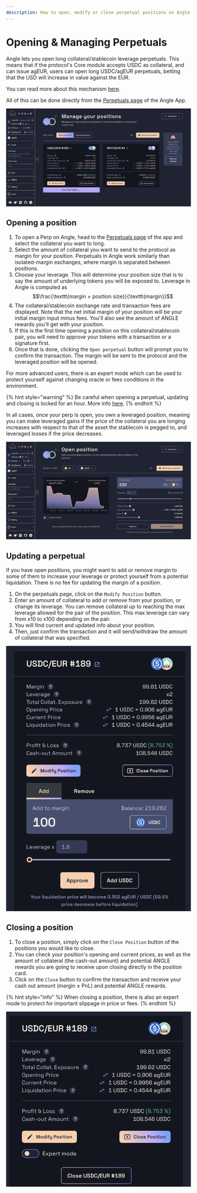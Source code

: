 ```yaml
---
description: How to open, modify or close perpetual positions on Angle App
---
```


# Opening & Managing Perpetuals

Angle lets you open long collateral/stablecoin leverage perpetuals. This means that if the protocol's Core module accepts USDC as collateral, and can issue agEUR, users can open long USDC/agEUR perpetuals, betting that the USD will increase in value against the EUR.

You can read more about this mechanism [here](/core-module/hedging-agents/README.md).

All of this can be done directly from the [Perpetuals page](https://app.angle.money/#/perpetuals) of the Angle App.

![Perpetuals page](/.gitbook/assets/perpetual-cards.png)

## Opening a position

1. To open a Perp on Angle, head to the [Perpetuals page](https://app.angle.money/#/perpetuals) of the app and select the collateral you want to long.
2. Select the amount of collateral you want to send to the protocol as margin for your position. Perpetuals in Angle work similarly than isolated-margin exchanges, where margin is separated between positions.
3. Choose your leverage. This will determine your position size that is to say the amount of underlying tokens you will be exposed to. Leverage in Angle is computed as $$\frac{\texttt{margin + position size}}{\texttt{margin}}$$
4. The collateral/stablecoin exchange rate and transaction fees are displayed. Note that the net initial margin of your position will be your initial margin input minus fees. You'll also see the amount of ANGLE rewards you'll get with your position.
5. If this is the first time opening a position on this collateral/stablecoin pair, you will need to approve your tokens with a transaction or a signature first.
6. Once that is done, clicking the `Open perpetual` button will prompt you to confirm the transaction. The margin will be sent to the protocol and the leveraged position will be opened.

For more advanced users, there is an expert mode which can be used to protect yourself against changing oracle or fees conditions in the environment.

{% hint style="warning" %}
Be careful when opening a perpetual, updating and closing is locked for an hour. More info [here](/guides/app-guides/app-faq.md).
{% endhint %}

In all cases, once your perp is open, you own a leveraged position, meaning you can make leveraged gains if the price of the collateral you are longing increases with respect to that of the asset the stablecoin is pegged to, and leveraged losses if the price decreases.

![Perpetuals page](/.gitbook/assets/open-perpetual.png)

## Updating a perpetual

If you have open positions, you might want to add or remove margin to some of them to increase your leverage or protect yourself from a potential liquidation. There is no fee for updating the margin of a position.

1. On the perpetuals page, click on the `Modify Position` button.
2. Enter an amount of collateral to add or remove from your position, or change its leverage. You can remove collateral up to reaching the max leverage allowed for the pair of the position. This max leverage can vary from x10 to x100 depending on the pair.
3. You will find current and updated info about your position.
4. Then, just confirm the transaction and it will send/withdraw the amount of collateral that was specified.

![Add USDC perp](/.gitbook/assets/add-usdc-perp.png)

## Closing a position

1. To close a position, simply click on the `Close Position` button of the positions you would like to close.
2. You can check your position's opening and current prices, as well as the amount of collateral (the cash-out amount) and potential ANGLE rewards you are going to receive upon closing directly in the position card.
3. Click on the `Close` button to confirm the transaction and receive your cash out amount (margin ± PnL) and potential ANGLE rewards.

{% hint style="info" %}
When closing a position, there is also an expert mode to protect for important slippage in price or fees.
{% endhint %}

![Close perp](/.gitbook/assets/close-perp.png)
